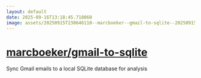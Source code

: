 ```yaml
---
layout: default
date: 2025-09-16T13:18:45.718060
image: assets/20250915T230646110--marcboeker--gmail-to-sqlite--20250915T231224687--cropped.png
---
```


# [marcboeker/gmail-to-sqlite](https://github.com/marcboeker/gmail-to-sqlite)

Sync Gmail emails to a local SQLite database for analysis
